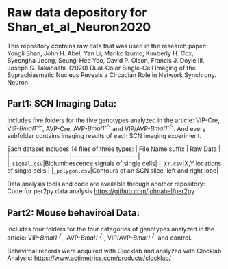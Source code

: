 # Raw data depository for Shan_et_al_Neuron2020

This repository contains raw data that was used in the research paper: <br>
Yongli Shan, John H. Abel, Yan Li, Mariko Izumo, Kimberly H. Cox, Byeongha Jeong, Seung-Hee Yoo, David P. Olson, Francis J. Doyle III, Joseph S. Takahashi. (2020) Dual-Color Single-Cell Imaging of the Suprachiasmatic Nucleus Reveals a Circadian Role in Network Synchrony. Neuron.

## Part1: SCN Imaging Data:
Includes five folders for the five genotypes analyzed in the article: VIP-Cre, VIP-<em>Bmal1<sup>-/-</sup></em>, AVP-Cre, AVP-<em>Bmal1<sup>-/-</sup></em> and VIP/AVP-<em>Bmal1<sup>-/-</sup></em>. And every subfolder contains imaging results of each SCN imaging experiment.

Each dataset includes 14 files of three types:
| File Name suffix | Raw Data |
|----------------------|------------------------|
|`_signal.csv`|Bioluminescence signals of single cells|
|`_XY.csv`|X,Y locations of single cells |
|`_polygon.csv`|Contours of an SCN slice, left and right lobe|



Data analysis tools and code are available through another repository: <br>
Code for per2py data analysis https://github.com/johnabel/per2py


## Part2: Mouse behaviroal Data:
Includes four folders for the four categories of genotypes analyzed in the article: VIP-<em>Bmal1<sup>-/-</sup></em>, AVP-<em>Bmal1<sup>-/-</sup></em>, VIP/AVP-<em>Bmal1<sup>-/-</sup></em> and control. 

Behaviroal records were acquired with Clocklab and analyzed with Clocklab Analysis: https://www.actimetrics.com/products/clocklab/
